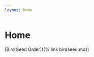 ```yaml
---
layout: home
---
```


<!-- modify this form HTML and place wherever you want your form -->
# Home

[Bird Seed Order]({% link birdseed.md})
